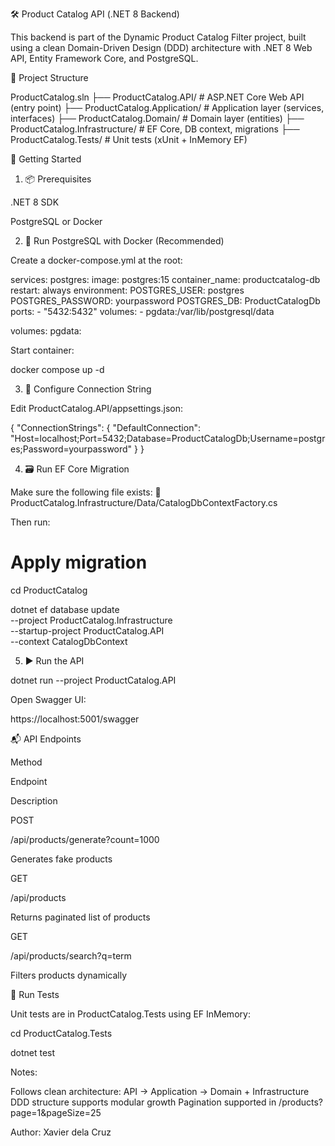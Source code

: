 ﻿🛠 Product Catalog API (.NET 8 Backend)

This backend is part of the Dynamic Product Catalog Filter project, built using a clean Domain-Driven Design (DDD) architecture with .NET 8 Web API, Entity Framework Core, and PostgreSQL.

📂 Project Structure

ProductCatalog.sln
├── ProductCatalog.API/              # ASP.NET Core Web API (entry point)
├── ProductCatalog.Application/      # Application layer (services, interfaces)
├── ProductCatalog.Domain/           # Domain layer (entities)
├── ProductCatalog.Infrastructure/   # EF Core, DB context, migrations
├── ProductCatalog.Tests/            # Unit tests (xUnit + InMemory EF)

🚀 Getting Started

1. 📦 Prerequisites

.NET 8 SDK

PostgreSQL or Docker

2. 🐳 Run PostgreSQL with Docker (Recommended)

Create a docker-compose.yml at the root:

services:
  postgres:
    image: postgres:15
    container_name: productcatalog-db
    restart: always
    environment:
      POSTGRES_USER: postgres
      POSTGRES_PASSWORD: yourpassword
      POSTGRES_DB: ProductCatalogDb
    ports:
      - "5432:5432"
    volumes:
      - pgdata:/var/lib/postgresql/data

volumes:
  pgdata:

Start container:

docker compose up -d

3. 🔧 Configure Connection String

Edit ProductCatalog.API/appsettings.json:

{
  "ConnectionStrings": {
    "DefaultConnection": "Host=localhost;Port=5432;Database=ProductCatalogDb;Username=postgres;Password=yourpassword"
  }
}

4. 🗃 Run EF Core Migration

Make sure the following file exists:
📄 ProductCatalog.Infrastructure/Data/CatalogDbContextFactory.cs

Then run:

# Apply migration
cd ProductCatalog

dotnet ef database update \
  --project ProductCatalog.Infrastructure \
  --startup-project ProductCatalog.API \
  --context CatalogDbContext

5. ▶ Run the API

dotnet run --project ProductCatalog.API

Open Swagger UI:

https://localhost:5001/swagger

📬 API Endpoints

Method

Endpoint

Description

POST

/api/products/generate?count=1000

Generates fake products

GET

/api/products

Returns paginated list of products

GET

/api/products/search?q=term

Filters products dynamically

🧪 Run Tests

Unit tests are in ProductCatalog.Tests using EF InMemory:

cd ProductCatalog.Tests

dotnet test

Notes:

Follows clean architecture: API → Application → Domain + Infrastructure
DDD structure supports modular growth
Pagination supported in /products?page=1&pageSize=25


Author: Xavier dela Cruz